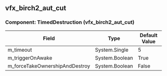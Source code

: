 ## vfx_birch2_aut_cut

### Component: TimedDestruction (vfx_birch2_aut_cut)

|Field|Type|Default Value|
|-----|----|-------------|
|m_timeout|System.Single|5|
|m_triggerOnAwake|System.Boolean|True|
|m_forceTakeOwnershipAndDestroy|System.Boolean|False|

